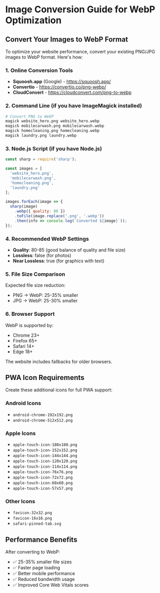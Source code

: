 # Image Conversion Guide for WebP Optimization

## Convert Your Images to WebP Format

To optimize your website performance, convert your existing PNG/JPG images to WebP format. Here's how:

### 1. Online Conversion Tools
- **Squoosh.app** (Google) - https://squoosh.app/
- **Convertio** - https://convertio.co/png-webp/
- **CloudConvert** - https://cloudconvert.com/png-to-webp

### 2. Command Line (if you have ImageMagick installed)
```bash
# Convert PNG to WebP
magick website_hero.png website_hero.webp
magick mobilecarwash.png mobilecarwash.webp
magick homecleaning.png homecleaning.webp
magick laundry.png laundry.webp
```

### 3. Node.js Script (if you have Node.js)
```javascript
const sharp = require('sharp');

const images = [
  'website_hero.png',
  'mobilecarwash.png', 
  'homecleaning.png',
  'laundry.png'
];

images.forEach(image => {
  sharp(image)
    .webp({ quality: 80 })
    .toFile(image.replace('.png', '.webp'))
    .then(info => console.log(`Converted ${image}`));
});
```

### 4. Recommended WebP Settings
- **Quality**: 80-85 (good balance of quality and file size)
- **Lossless**: false (for photos)
- **Near Lossless**: true (for graphics with text)

### 5. File Size Comparison
Expected file size reduction:
- PNG → WebP: 25-35% smaller
- JPG → WebP: 25-30% smaller

### 6. Browser Support
WebP is supported by:
- Chrome 23+
- Firefox 65+
- Safari 14+
- Edge 18+

The website includes fallbacks for older browsers.

## PWA Icon Requirements

Create these additional icons for full PWA support:

### Android Icons
- `android-chrome-192x192.png`
- `android-chrome-512x512.png`

### Apple Icons
- `apple-touch-icon-180x180.png`
- `apple-touch-icon-152x152.png`
- `apple-touch-icon-144x144.png`
- `apple-touch-icon-120x120.png`
- `apple-touch-icon-114x114.png`
- `apple-touch-icon-76x76.png`
- `apple-touch-icon-72x72.png`
- `apple-touch-icon-60x60.png`
- `apple-touch-icon-57x57.png`

### Other Icons
- `favicon-32x32.png`
- `favicon-16x16.png`
- `safari-pinned-tab.svg`

## Performance Benefits

After converting to WebP:
- ✅ 25-35% smaller file sizes
- ✅ Faster page loading
- ✅ Better mobile performance
- ✅ Reduced bandwidth usage
- ✅ Improved Core Web Vitals scores 